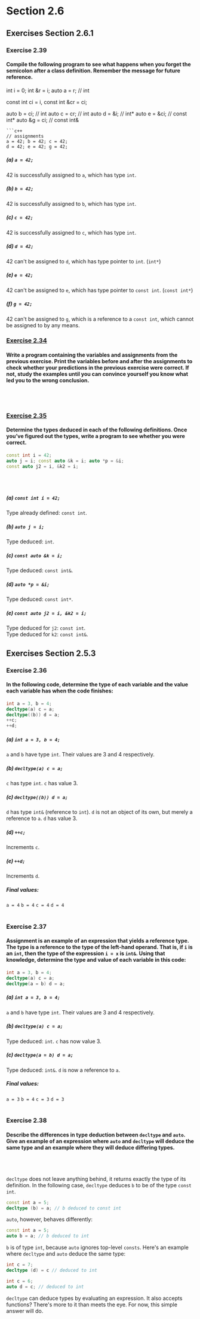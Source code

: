 # Section 2.6
## Exercises Section 2.6.1
### Exercise 2.39
#### Compile the following program to see what happens when you forget the semicolon after a class definition. Remember the message for future reference.
int i = 0;
int &r = i;
auto a = r; // int

const int ci = i, 
const int &cr = ci;

auto b = ci; // int
auto c = cr; // int
auto d = &i; // int*
auto e = &ci; // const int*
auto &g = ci; // const int&
```
```c++
// assignments
a = 42; b = 42; c = 42;
d = 42; e = 42; g = 42;
```
##### (a) `a = 42;` 
42 is successfully assigned to `a`, which has type `int`. <br/> 
	
##### (b) `b = 42;` 
42 is successfully assigned to `b`, which has type `int`. <br/>

##### (c) `c = 42;`
42 is successfully assigned to `c`, which has type `int`. <br/>
	
##### (d) `d = 42;` 
42 can't be assigned to `d`, which has type pointer to `int`. (`int*`) <br/>

##### (e) `e = 42;` 
42 can't be assigned to `e`, which has type pointer to `const int`. (`const int*`) <br/>

##### (f) `g = 42;`
42 can't be assigned to `g`, which is a reference to a `const int`, which cannot be assigned to by any means. <br/>

### [Exercise 2.34](/Chapter%202/Section%202.5/ex2.34.cpp)
#### Write a program containing the variables and assignments from the previous exercise. Print the variables before and after the assignments to check whether your predictions in the previous exercise were correct. If not, study the examples until you can convince yourself you know what led you to the wrong conclusion.
<br/>
<br/>

### [Exercise 2.35](/Chapter%202/Section%202.5/ex2.35.cpp)
#### Determine the types deduced in each of the following definitions. Once you’ve figured out the types, write a program to see whether you were correct.
```c++
const int i = 42;
auto j = i; const auto &k = i; auto *p = &i;
const auto j2 = i, &k2 = i;
```
<br/>
<br/>

##### (a) `const int i = 42;`
Type already defined: `const int`. <br/>

##### (b) `auto j = i;`
Type deduced: `int`. <br/>

##### (c) `const auto &k = i;` 
Type deduced: `const int&`. <br/>
	
##### (d) `auto *p = &i;`
Type deduced: `const int*`. <br/>

##### (e) `const auto j2 = i, &k2 = i;`
Type deduced for `j2`: `const int`. <br/>
Type deduced for `k2`: `const int&`. <br/>

## Exercises Section 2.5.3
### Exercise 2.36
#### In the following code, determine the type of each variable and the value each variable has when the code finishes:
```c++
int a = 3, b = 4;
decltype(a) c = a;
decltype((b)) d = a;
++c;
++d;
```
##### (a) `int a = 3, b = 4;`
`a` and `b` have type `int`. Their values are 3 and 4 respectively. <br/>

##### (b) `decltype(a) c = a;`
`c` has type `int`. `c` has value 3. <br/>

##### (c) `decltype((b)) d = a;`
`d` has type `int&` (reference to `int`). `d` is not an object of its own, but merely a reference to `a`. `d` has value 3.

##### (d) `++c;`
Increments `c`. <br/>

##### (e) `++d;`
Increments `d`. <br/>

##### Final values:
`a = 4`
`b = 4`
`c = 4`
`d = 4`
<br/>
<br/>

### Exercise 2.37
#### Assignment is an example of an expression that yields a reference type. The type is a reference to the type of the left-hand operand. That is, if `i` is an `int`, then the type of the expression `i = x` is `int&`. Using that knowledge, determine the type and value of each variable in this code:
```c++
int a = 3, b = 4;
decltype(a) c = a;
decltype(a = b) d = a;
```
##### (a) `int a = 3, b = 4;`
`a` and `b` have type `int`. Their values are 3 and 4 respectively. <br/>

##### (b) `decltype(a) c = a;`
Type deduced: `int`. `c` has now value 3. <br/>

##### (c) `decltype(a = b) d = a;`
Type deduced: `int&`. `d` is now a reference to `a`.

##### Final values:
`a = 3`
`b = 4`
`c = 3`
`d = 3`
<br/>
<br/>

### Exercise 2.38
#### Describe the differences in type deduction between `decltype` and `auto`. Give an example of an expression where `auto` and `decltype` will deduce the same type and an example where they will deduce differing types.
<br/>
<br/>

`decltype` does not leave anything behind, it returns exactly the type of its definition. In the following case, `decltype` deduces `b` to be of the type `const int`.
```c++ 
const int a = 5;
decltype (b) = a; // b deduced to const int
```
`auto`, however, behaves differently:
```c++
const int a = 5;
auto b = a; // b deduced to int
```
`b` is of type `int`, because `auto` ignores top-level `consts`. Here's an example where `decltype` and `auto` deduce the same type:
```c++
int c = 7;
decltype (d) = c // deduced to int
```
```c++
int c = 6;
auto d = c; // deduced to int
```
`decltype` can deduce types by evaluating an expression. It also accepts functions? There's more to it than meets the eye. For now, this simple answer will do.
